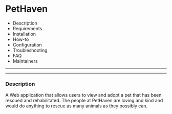 # PetHaven
 * Description
 * Requirements
 * Installation
 * How-to
 * Configuration
 * Troubleshooting
 * FAQ
 * Maintainers
 --------

 --------
### Description

A Web application that allows users to view and adopt a pet that has been rescued and rehabilitated. The people at PetHaven are loving and kind and would do anything to rescue as many animals as they possibly can. 

